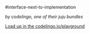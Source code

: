 #interface-next-to-implementation

_by codelingo, one of their juju bundles_


[Load up in the codelingo.io/playground](https://codelingo.io/playground/?repo=github.com/codelingo/hub&dir=tenets/codelingo/juju/interface-next-to-implementation&tenet=codelingo/juju/interface-next-to-implementation)
